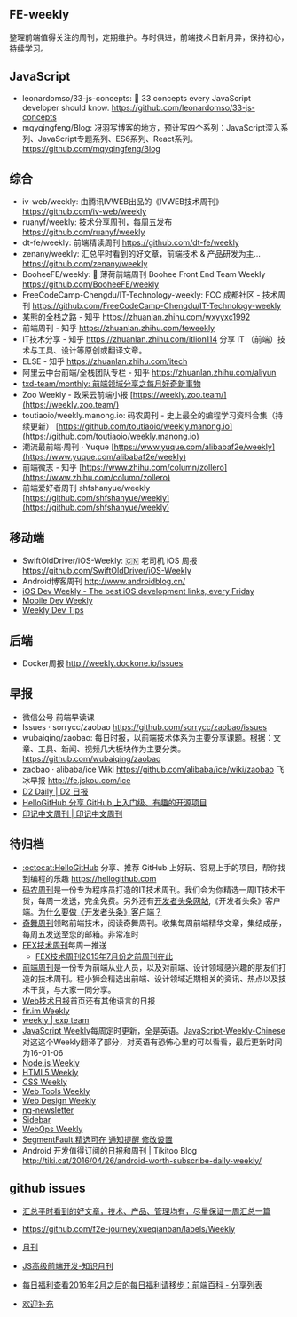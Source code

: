 FE-weekly
-----

整理前端值得关注的周刊，定期维护。与时俱进，前端技术日新月异，保持初心，持续学习。


## JavaScript
- leonardomso/33-js-concepts: 📜 33 concepts every JavaScript developer should know. https://github.com/leonardomso/33-js-concepts
- mqyqingfeng/Blog: 冴羽写博客的地方，预计写四个系列：JavaScript深入系列、JavaScript专题系列、ES6系列、React系列。 https://github.com/mqyqingfeng/Blog


## 综合 ##
- iv-web/weekly: 由腾讯IVWEB出品的《IVWEB技术周刊》 https://github.com/iv-web/weekly
- ruanyf/weekly: 技术分享周刊，每周五发布 https://github.com/ruanyf/weekly
- dt-fe/weekly: 前端精读周刊 https://github.com/dt-fe/weekly
- zenany/weekly: 汇总平时看到的好文章，前端技术 & 产品研发为主... https://github.com/zenany/weekly
- BooheeFE/weekly: 📝 薄荷前端周刊 Boohee Front End Team Weekly https://github.com/BooheeFE/weekly
- FreeCodeCamp-Chengdu/IT-Technology-weekly: FCC 成都社区 - 技术周刊 https://github.com/FreeCodeCamp-Chengdu/IT-Technology-weekly
- 某熊的全栈之路 - 知乎 https://zhuanlan.zhihu.com/wxyyxc1992
- 前端周刊 - 知乎 https://zhuanlan.zhihu.com/feweekly
- IT技术分享 - 知乎 https://zhuanlan.zhihu.com/itlion114 分享 IT （前端）技术与工具、设计等原创或翻译文章。
- ELSE - 知乎 https://zhuanlan.zhihu.com/itech
- 阿里云中台前端/全栈团队专栏 - 知乎 https://zhuanlan.zhihu.com/aliyun
- [txd-team/monthly: 前端领域分享之每月好奇新事物](https://github.com/txd-team/monthly)
- Zoo Weekly - 政采云前端小报 [https://weekly.zoo.team/](https://weekly.zoo.team/)
- toutiaoio/weekly.manong.io: 码农周刊 - 史上最全的编程学习资料合集（持续更新） [https://github.com/toutiaoio/weekly.manong.io](https://github.com/toutiaoio/weekly.manong.io)
- 潮流最前端·周刊 · Yuque [https://www.yuque.com/alibabaf2e/weekly](https://www.yuque.com/alibabaf2e/weekly)
- 前端微志 - 知乎 [https://www.zhihu.com/column/zollero](https://www.zhihu.com/column/zollero)
- 前端爱好者周刊 shfshanyue/weekly [https://github.com/shfshanyue/weekly](https://github.com/shfshanyue/weekly)

## 移动端 ##
- SwiftOldDriver/iOS-Weekly: 🇨🇳 老司机 iOS 周报 https://github.com/SwiftOldDriver/iOS-Weekly
- Android博客周刊 http://www.androidblog.cn/
- [iOS Dev Weekly - The best iOS development links, every Friday](https://iosdevweekly.com/)
- [Mobile Dev Weekly](https://mobiledevweekly.com/)
- [Weekly Dev Tips](https://www.weeklydevtips.com/)

## 后端 ##
- Docker周报 http://weekly.dockone.io/issues

## 早报 ##
- 微信公号 前端早读课
- Issues · sorrycc/zaobao https://github.com/sorrycc/zaobao/issues
- wubaiqing/zaobao: 每日时报，以前端技术体系为主要分享课题。根据：文章、工具、新闻、视频几大板块作为主要分类。 https://github.com/wubaiqing/zaobao
- zaobao · alibaba/ice Wiki https://github.com/alibaba/ice/wiki/zaobao 飞冰早报 http://fe.jskou.com/ice
- [D2 Daily | D2 日报](https://daily.fairyever.com/)
- [HelloGitHub 分享 GitHub 上入门级、有趣的开源项目](https://hellogithub.com/)
- [印记中文周刊 | 印记中文周刊](https://weekly.docschina.org/)

## 待归档
- [:octocat:HelloGitHub](https://github.com/521xueweihan/HelloGitHub) 分享、推荐 GitHub 上好玩、容易上手的项目，帮你找到编程的乐趣 https://hellogithub.com
- [码农周刊](http://weekly.manong.io/issues/)是一份专为程序员打造的IT技术周刊。我们会为你精选一周IT技术干货，每周一发送，完全免费。另外还有[开发者头条网站](http://toutiao.io/),《开发者头条》客户端。[为什么要做《开发者头条》客户端？](http://blog.manong.io/why-create-an-app-for-programmers/)
- [奇舞周刊](http://www.75team.com/weekly/)领略前端技术，阅读奇舞周刊。收集每周前端精华文章，集结成册，每周五发送至您的邮箱。非常准时
- [FEX技术周刊](http://fex.baidu.com/weekly/)每周一推送
    + [FEX技术周刊2015年7月份之前周刊在此](https://github.com/zenany/weekly/tree/master/software/2015)
- [前端周刊](http://www.jianshu.com/notebooks/1372086/latest)是一份专为前端从业人员，以及对前端、设计领域感兴趣的朋友们打造的技术周刊。程小狮会精选出前端、设计领域近期相关的资讯、热点以及技术干货，与大家一同分享。
- [Web技术日报](http://web.memect.com/)首页还有其他语言的日报
- [fir.im Weekly](http://blog.fir.im/tag/weekly/)
- <a href="https://exp-team.github.io/categories/weekly/">weekly | exp team</a>
- [JavaScript Weekly](http://javascriptweekly.com/)每周定时更新，全是英语。[JavaScript-Weekly-Chinese](https://github.com/weixiaobo88/JavaScript-Weekly-Chinese)对这这个Weekly翻译了部分，对英语有恐怖心里的可以看看，最后更新时间为16-01-06
- [Node.js Weekly](http://nodeweekly.com/)
- [HTML5 Weekly](http://html5weekly.com/)
- [CSS Weekly](http://css-weekly.com/)
- [Web Tools Weekly](http://webtoolsweekly.com/)
- [Web Design Weekly](http://web-design-weekly.com/)
- [ng-newsletter](http://www.ng-newsletter.com/)
- [Sidebar](http://sidebar.io)
- [WebOps Weekly](https://webopsweekly.com/)
- [SegmentFault 精选可在 通知提醒 修改设置](https://segmentfault.com)
- Android 开发值得订阅的日报和周刊 | Tikitoo Blog http://tiki.cat/2016/04/26/android-worth-subscribe-daily-weekly/

## github issues ##

- [汇总平时看到的好文章，技术、产品、管理均有，尽量保证一周汇总一篇](https://github.com/zenany/weekly)
- https://github.com/f2e-journey/xueqianban/labels/Weekly
- [月刊](https://github.com/jikeytang/jikeytang.github.io/issues)
- [JS高级前端开发-知识月刊](https://github.com/jsfront/month)
- [每日福利](https://github.com/fenbility/daily-welfare)[查看2016年2月之后的每日福利请移步：前端百科 - 分享列表](https://github.com/fenbility/daily-welfare)


- [欢迎补充](https://github.com/huixisheng/FE-Weekly/issues)
